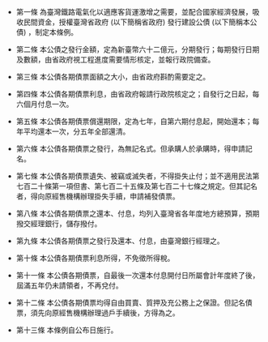 * 第一條 為臺灣鐵路電氣化以適應客貨運激增之需要，並配合國家經濟發展，吸收民間資金，授權臺灣省政府 (以下簡稱省政府) 發行建設公債 (以下簡稱本公債) ，制定本條例。

* 第二條 本公債之發行金額，定為新臺幣六十二億元，分期發行；每期發行日期及數額，由省政府視工程進度需要情形核定，並報行政院備查。

* 第三條 本公債各期債票面額之大小，由省政府斟酌需要定之。

* 第四條 本公債各期債票利息，由省政府報請行政院核定之；自發行之日起，每六個月付息一次。

* 第五條 本公債各期債票償還期限，定為七年，自第六期付息起，開始還本；每年平均還本一次，分五年全部還清。

* 第六條 本公債各期債票之發行，為無記名式。但承購人於承購時，得申請記名。

* 第七條 本公債各期債票遺失、被竊或滅失者，不得掛失止付；並不適用民法第七百二十條第一項但書、第七百二十五條及第七百二十七條之規定。但其記名者，得向原經售機構辦理掛失手續，申請補發債票。

* 第八條 本公債各期債票之還本、付息，均列入臺灣省各年度地方總預算，預期撥交經理銀行，儲存撥付。

* 第九條 本公債各期債票之發行及還本、付息，由臺灣銀行經理之。

* 第十條 本公債各期債票利息所得，不免徵所得稅。

* 第十一條 本公債各期債票，自最後一次還本付息開付日所屬會計年度終了後，屆滿五年仍未請領者，不再兌付。

* 第十二條 本公債各期債票均得自由買賣、質押及充公務上之保證。但記名債票，須先向原經售機構辦理過戶手續後，方得為之。

* 第十三條 本條例自公布日施行。

